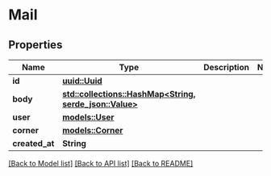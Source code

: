 # Mail

## Properties

Name | Type | Description | Notes
------------ | ------------- | ------------- | -------------
**id** | [**uuid::Uuid**](uuid::Uuid.md) |  | 
**body** | [**std::collections::HashMap<String, serde_json::Value>**](serde_json::Value.md) |  | 
**user** | [**models::User**](User.md) |  | 
**corner** | [**models::Corner**](Corner.md) |  | 
**created_at** | **String** |  | 

[[Back to Model list]](../README.md#documentation-for-models) [[Back to API list]](../README.md#documentation-for-api-endpoints) [[Back to README]](../README.md)


